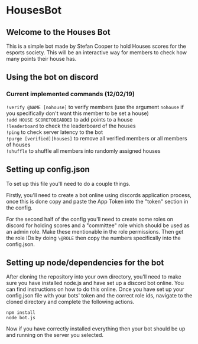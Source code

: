 # HousesBot

## Welcome to the Houses Bot

This is a simple bot made by Stefan Cooper to hold Houses scores 
for the esports society. This will be an interactive way for members
to check how many points their house has.

## Using the bot on discord

### Current implemented commands (12/02/19)

`!verify @NAME [nohouse]` to verify members (use the argument `nohouse` if you specifically don't want this member to be set a house) <br />
`!add HOUSE SCORETOBEADDED` to add points to a house <br />
`!leaderboard` to check the leaderboard of the houses <br />
`!ping` to check server latency to the bot <br />
`!purge [verified][houses]` to remove all verified members or all members of houses <br />
`!shuffle` to shuffle all members into randomly assigned houses <br />

## Setting up config.json

To set up this file you'll need to do a couple things.

Firstly, you'll need to create a bot online using discords application process,
once this is done copy and paste the App Token into the "token" section in the config.

For the second half of the config you'll need to create some roles on discord for 
holding scores and a "committee" role which should be used as an admin role. Make these
mentionable in the role permissions. Then get the role IDs by doing `\@ROLE` then copy the 
numbers specifically into the config.json.


## Setting up node/dependencies for the bot

After cloning the repository into your own directory, you'll need to make 
sure you have installed node.js and have set up a discord bot online. You 
can find instructions on how to do this online. Once you have set up your 
config.json file with your bots' token and the correct role ids, navigate 
to the cloned directory and complete the following actions.

`npm install` <br />
`node bot.js`

Now if you have correctly installed everything then your bot should be up and 
running on the server you selected.
